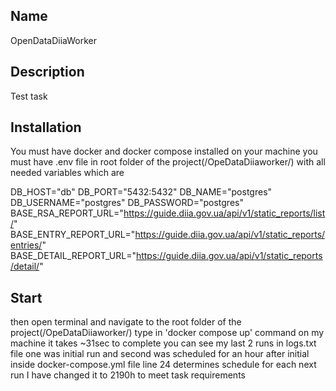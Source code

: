 ## Name
OpenDataDiiaWorker

## Description
Test task


## Installation
You must have docker and docker compose installed on your machine
you must have .env file in root folder of the project(/OpeDataDiiaworker/) with all needed variables which are

DB_HOST="db"
DB_PORT="5432:5432"
DB_NAME="postgres"
DB_USERNAME="postgres"
DB_PASSWORD="postgres"
BASE_RSA_REPORT_URL="https://guide.diia.gov.ua/api/v1/static_reports/list/"
BASE_ENTRY_REPORT_URL="https://guide.diia.gov.ua/api/v1/static_reports/entries/"
BASE_DETAIL_REPORT_URL="https://guide.diia.gov.ua/api/v1/static_reports/detail/"

## Start
then open terminal and navigate to the root folder of the project(/OpeDataDiiaworker/)
type in 'docker compose up' command
on my machine it takes ~31sec to complete you can see my last 2 runs in logs.txt file one was initial run and second was scheduled for an hour after initial
inside docker-compose.yml file line 24 determines schedule for each next run I have changed it to 2190h to meet task requirements
